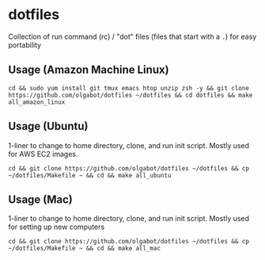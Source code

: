 dotfiles
=======

Collection of run command (rc) / "dot" files (files that start with a `.`) for easy portability

## Usage (Amazon Machine Linux)

```
cd && sudo yum install git tmux emacs htop unzip zsh -y && git clone https://github.com/olgabot/dotfiles ~/dotfiles && cd dotfiles && make all_amazon_linux
```

## Usage (Ubuntu)

1-liner to change to home directory, clone, and run init script. Mostly used for AWS EC2 images.


```
cd && git clone https://github.com/olgabot/dotfiles ~/dotfiles && cp ~/dotfiles/Makefile ~ && cd && make all_ubuntu
```


## Usage (Mac)

1-liner to change to home directory, clone, and run init script. Mostly used for setting up new computers


```
cd && git clone https://github.com/olgabot/dotfiles ~/dotfiles && cp ~/dotfiles/Makefile ~ && cd && make all_mac
```
